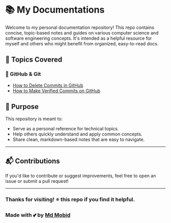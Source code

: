 # 📚 My Documentations

Welcome to my personal documentation repository! This repo contains concise, topic-based notes and guides on various computer science and software engineering concepts. It's intended as a helpful resource for myself and others who might benefit from organized, easy-to-read docs.

## 📂 Topics Covered

### 🔧 GitHub & Git
- [How to Delete Commits in GitHub](./GitHub/delete_commits.md)
- [How to Make Verified Commits on GitHub](./GitHub/verified_commits.md)

## 📌 Purpose
This repository is meant to:
- Serve as a personal reference for technical topics.
- Help others quickly understand and apply common concepts.
- Share clean, markdown-based notes that are easy to navigate.

---

## 📬 Contributions
If you'd like to contribute or suggest improvements, feel free to open an issue or submit a pull request!

---
### Thanks for visiting! ⭐️ this repo if you find it helpful.

### Made with 💕 by [Md Mobid](https://github.com/MdMobid)
